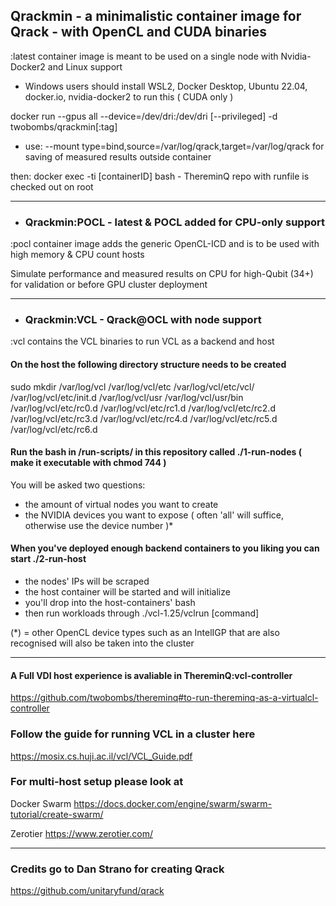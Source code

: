 ## Qrackmin - a minimalistic container image for Qrack - with OpenCL and CUDA binaries

:latest container image is meant to be used on a single node with Nvidia-Docker2 and Linux support

- Windows users should install WSL2, Docker Desktop, Ubuntu 22.04, docker.io, nvidia-docker2 to run this ( CUDA only )

docker run --gpus all --device=/dev/dri:/dev/dri [--privileged] -d twobombs/qrackmin[:tag]

- use: --mount type=bind,source=/var/log/qrack,target=/var/log/qrack for saving of measured results outside container

then: docker exec -ti [containerID] bash - ThereminQ repo with runfile is checked out on root

---------------

- ### Qrackmin:POCL - latest & POCL added for CPU-only support

:pocl container image adds the generic OpenCL-ICD and is to be used with high memory & CPU count hosts 

Simulate performance and measured results on CPU for high-Qubit (34+) for validation or before GPU cluster deployment

---------------

- ### Qrackmin:VCL - Qrack@OCL with node support

:vcl contains the VCL binaries to run VCL as a backend and host

#### On the host the following directory structure needs to be created 
sudo mkdir /var/log/vcl /var/log/vcl/etc /var/log/vcl/etc/vcl/ /var/log/vcl/etc/init.d /var/log/vcl/usr /var/log/vcl/usr/bin /var/log/vcl/etc/rc0.d /var/log/vcl/etc/rc1.d /var/log/vcl/etc/rc2.d /var/log/vcl/etc/rc3.d /var/log/vcl/etc/rc4.d /var/log/vcl/etc/rc5.d /var/log/vcl/etc/rc6.d 

####  Run the bash in /run-scripts/ in this repository called ./1-run-nodes ( make it executable with chmod 744 )
You will be asked two questions:
- the amount of virtual nodes you want to create
- the NVIDIA devices you want to expose ( often 'all' will suffice, otherwise use the device number )*

#### When you've deployed enough backend containers to you liking you can start ./2-run-host
- the nodes' IPs will be scraped
- the host container will be started and will initialize
- you'll drop into the host-containers' bash 
- then run workloads through ./vcl-1.25/vclrun [command]

(*) = other OpenCL device types such as an IntelIGP that are also recognised will also be taken into the cluster

---------------

#### A Full VDI host experience is avaliable in ThereminQ:vcl-controller
https://github.com/twobombs/thereminq#to-run-thereminq-as-a-virtualcl-controller

### Follow the guide for running VCL in a cluster here
https://mosix.cs.huji.ac.il/vcl/VCL_Guide.pdf

### For multi-host setup please look at
Docker Swarm https://docs.docker.com/engine/swarm/swarm-tutorial/create-swarm/

Zerotier https://www.zerotier.com/

---------------

### Credits go to Dan Strano for creating Qrack
https://github.com/unitaryfund/qrack
